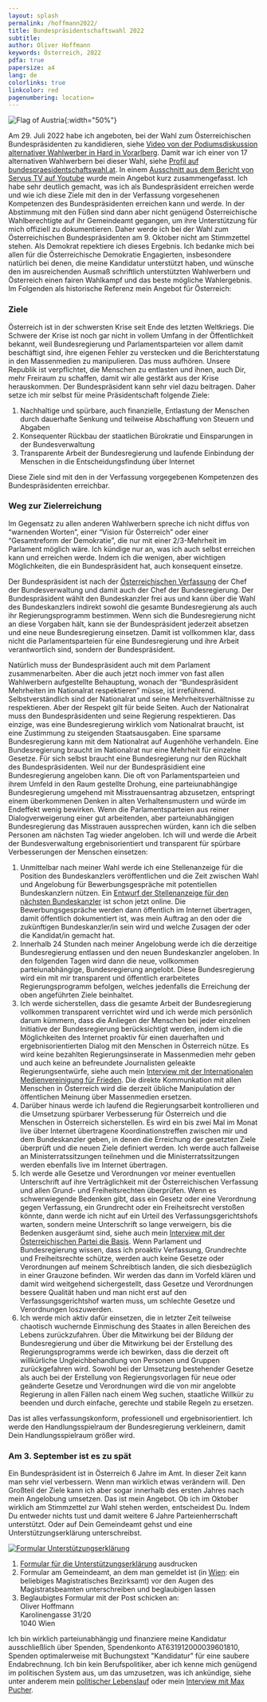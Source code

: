 ```yaml
---
layout: splash
permalink: /hoffmann2022/
title: Bundespräsidentschaftswahl 2022
subtitle: 
author: Oliver Hoffmann
keywords: Österreich, 2022
pdfa: true
papersize: a4
lang: de
colorlinks: true
linkcolor: red
pagenumbering: location=
---
```


![Flag of Austria](/assets/images/2022-07-28-Fahne-Österreich.svg){:width="50%"}

Am 29. Juli 2022 habe ich angeboten,
bei der Wahl zum Österreichischen Bundespräsidenten zu kandidieren,
siehe [Video von der Podiumsdiskussion alternativer Wahlwerber in Hard in Vorarlberg](https://www.youtube.com/watch?v=e4BsuyLv_88&t=6636s).
Damit war ich einer von 17 alternativen Wahlwerbern bei dieser Wahl,
siehe [Profil auf bundespraesidentschaftswahl.at](http://www.bundespraesidentschaftswahl.at/oliver-hoffmann.html).
In einem [Ausschnitt aus dem Bericht von Servus TV auf Youtube]( https://www.youtube.com/watch?v=mirwk6ZLoqE) wurde mein Angebot kurz zusammengefasst.
Ich habe sehr deutlich gemacht,
was ich als Bundespräsident erreichen werde und wie ich diese Ziele mit den in der Verfassung vorgesehenen Kompetenzen des Bundespräsidenten erreichen kann und werde.
In der Abstimmung mit den Füßen sind dann aber nicht genügend Österreichische Wahlberechtigte auf ihr Gemeindeamt gegangen,
um ihre Unterstützung für mich offiziell zu dokumentieren.
Daher werde ich bei der Wahl zum Österreichischen Bundespräsidenten am 9. Oktober nicht am Stimmzettel stehen.
Als Demokrat repektiere ich dieses Ergebnis.
Ich bedanke mich bei allen für die Österreichische Demokratie Engagierten, insbesondere natürlich bei denen, die meine Kandidatur unterstützt haben, und wünsche den im ausreichenden Ausmaß schriftlich unterstützten Wahlwerbern und Österreich einen fairen Wahlkampf und das beste mögliche Wahlergebnis.
Im Folgenden als historische Referenz mein Angebot für Österreich:

### Ziele

Österreich ist in der schwersten Krise seit Ende des letzten Weltkriegs. Die Schwere der Krise ist noch gar nicht in vollem Umfang in der Öffentlichkeit bekannt, weil Bundesregierung und Parlamentsparteien vor allem damit beschäftigt sind, ihre eigenen Fehler zu verstecken und die Berichterstatung in den Massenmedien zu manipulieren. Das muss aufhören. Unsere Republik ist verpflichtet, die Menschen zu entlasten und ihnen, auch Dir, mehr Freiraum zu schaffen, damit wir alle gestärkt aus der Krise herauskommen. Der Bundespräsident kann sehr viel dazu beitragen. Daher setze ich mir selbst für meine Präsidentschaft folgende Ziele:

1. Nachhaltige und spürbare, auch finanzielle, Entlastung der Menschen durch dauerhafte Senkung und teilweise Abschaffung von Steuern und Abgaben
2. Konsequenter Rückbau der staatlichen Bürokratie und Einsparungen in der Bundesverwaltung
3. Transparente Arbeit der Bundesregierung und laufende Einbindung der Menschen in die Entscheidungsfindung über Internet

Diese Ziele sind mit den in der Verfassung vorgegebenen Kompetenzen des Bundespräsidenten erreichbar.

### Weg zur Zielerreichung

Im Gegensatz zu allen anderen Wahlwerbern spreche ich nicht diffus von “warnenden Worten”, einer “Vision für Österreich” oder einer “Gesamtreform der Demokratie”, die nur mit einer 2/3-Mehrheit im Parlament möglich wäre. Ich  kündige nur an, was ich auch selbst erreichen kann und erreichen werde. Indem ich die wenigen, aber wichtigen Möglichkeiten, die ein Bundespräsident hat, auch konsequent einsetze.

Der Bundespräsident ist nach der [Österreichischen Verfassung](https://www.ris.bka.gv.at/GeltendeFassung.wxe?Abfrage=Bundesnormen&Gesetzesnummer=10000138) der Chef der Bundesverwaltung und damit auch der Chef der Bundesregierung. Der Bundespräsident wählt den Bundeskanzler frei aus und kann über die Wahl des Bundeskanzlers indirekt sowohl die gesamte Bundesregierung als auch ihr Regierungsprogramm bestimmen. Wenn sich die Bundesregierung nicht an diese Vorgaben hält, kann sie der Bundespräsident jederzeit absetzen und eine neue Bundesregierung einsetzen. Damit ist vollkommen klar, dass nicht die Parlamentsparteien für eine Bundesregierung und ihre Arbeit verantwortlich sind, sondern der Bundespräsident.

Natürlich muss der Bundespräsident auch mit dem Parlament zusammenarbeiten. Aber die auch jetzt noch immer von fast allen Wahlwerbern aufgestellte Behauptung, wonach der “Bundespräsident Mehrheiten im Nationalrat respektieren” müsse, ist irreführend. Selbstverständlich sind der Nationalrat und seine Mehrheitsverhältnisse zu respektieren. Aber der Respekt gilt für beide Seiten. Auch der Nationalrat muss den Bundespräsidenten und seine Regierung respektieren. Das einzige, was eine Bundesregierung wirklich vom Nationalrat braucht, ist eine Zustimmung zu steigenden Staatsausgaben. Eine sparsame Bundesregierung kann mit dem Nationalrat auf Augenhöhe verhandeln. Eine Bundesregierung braucht im Nationalrat nur eine Mehrheit für einzelne Gesetze. Für sich selbst braucht eine Bundesregierung nur den Rückhalt des Bundespräsidenten. Weil nur der Bundespräsidient eine Bundesregierung angeloben kann. Die oft von Parlamentsparteien und ihrem Umfeld in den Raum gestellte Drohung, eine parteiunabhängige Bundesregierung umgehend mit Misstrauensantrag abzusetzen, entspringt einem überkommenen Denken in alten Verhaltensmustern und würde im Endeffekt wenig bewirken. Wenn die Parlamentsparteien aus reiner Dialogverweigerung einer gut arbeitenden, aber parteiunabhängigen Bundesregierung das Misstrauen aussprechen würden, kann ich die selben Personen am nächsten Tag wieder angeloben. Ich will und werde die Arbeit der Bundesverwaltung ergebnisorientiert und transparent für spürbare Verbesserungen der Menschen einsetzen:

1. Unmittelbar nach meiner Wahl werde ich eine Stellenanzeige für die Position des Bundeskanzlers veröffentlichen und die Zeit zwischen Wahl und Angelobung für Bewerbungsgespräche mit potentiellen Bundeskanzlern nützen. Ein [Entwurf der Stellenanzeige für den nächsten Bundeskanzler](/Stellenanzeige-BK) ist schon jetzt online. Die Bewerbungsgespräche werden dann öffentlich im Internet übertragen, damit öffentlich dokumentiert ist, was mein Auftrag an den oder die zukünftigen Bundeskanzler/in sein wird und welche Zusagen der oder die Kandidat/in gemacht hat.
2. Innerhalb 24 Stunden nach meiner Angelobung werde ich die derzeitige Bundesregierung entlassen und den neuen Bundeskanzler angeloben. In den folgenden Tagen wird dann die neue, vollkommen parteiunabhängige, Bundesregierung angelobt. Diese Bundesregierung wird ein mit mir transparent und öffentlich erarbeitetes Regierungsprogramm befolgen, welches jedenfalls die Erreichung der oben angeführten Ziele beinhaltet.
3. Ich werde sicherstellen, dass die gesamte Arbeit der Bundesregierung vollkommen transparent verrichtet wird und ich werde mich persönlich darum kümmern, dass die Anliegen der Menschen bei jeder einzelnen Initiative der Bundesregierung berücksichtigt werden, indem ich die Möglichkeiten des Internet proaktiv für einen dauerhaften und ergebnisorientierten Dialog mit den Menschen in Österreich nütze. Es wird keine bezahlten Regierungsinserate in Massenmedien mehr geben und auch keine an befreundete Journalisten geleakte Regierungsentwürfe, siehe auch mein [Interview mit der Internationalen Medienvereinigung für Frieden](/IMAP22). Die direkte Kommunkation mit allen Menschen in Österreich wird die derzeit übliche Manipulation der öffentlichen Meinung über Massenmedien ersetzen.
4. Darüber hinaus werde ich laufend die Regierungsarbeit kontrollieren und die Umsetzung spürbarer Verbesserung für Österreich und die Menschen in Österreich sicherstellen. Es wird ein bis zwei Mal im Monat live über Internet übertragene Koordinationstreffen zwischen mir und dem Bundeskanzler geben, in denen die Erreichung der gesetzten Ziele überprüft und die neuen Ziele definiert werden. Ich werde auch fallweise an Ministerratssitzungen teilnehmen und die Ministerratssitzungen werden ebenfalls live im Internet übertragen.
5. Ich werde alle Gesetze und Verordnungen vor meiner eventuellen Unterschrift auf ihre Verträglichkeit mit der Österreichischen Verfassung und allen Grund- und Freiheitsrechten überprüfen. Wenn es schwerwiegende Bedenken gibt, dass ein Gesetz oder eine Verordnung gegen Verfassung, ein Grundrecht oder ein Freiheitsrecht verstoßen könnte, dann werde ich nicht auf ein Urteil des Verfassungsgerichtshofs warten, sondern meine Unterschrift so lange verweigern, bis die Bedenken ausgeräumt sind, siehe auch mein [Interview mit der Österreichischen Partei die Basis](/basis2022). Wenn Parlament und Bundesregierung wissen, dass ich proaktiv Verfassung, Grundrechte und Freiheitsrechte schütze, werden auch keine Gesetze oder Verordnungen auf meinem Schreibtisch landen, die sich diesbezüglich in einer Grauzone befinden. Wir werden das dann im Vorfeld klären und damit wird weitgehend sichergestellt, dass Gesetze und Verordnungen bessere Qualität haben und man nicht erst auf den Verfassungsgerichtshof warten muss, um schlechte Gesetze und Verordnungen loszuwerden.
6. Ich werde mich aktiv dafür einsetzen, die in letzter Zeit teilweise chaotisch wuchernde Einmischung des Staates in allen Bereichen des Lebens zurückzufahren. Über die Mitwirkung bei der Bildung der Bundesregierung und über die Mitwirkung bei der Erstellung des Regierungsprogramms werde ich bewirken, dass die derzeit oft willkürliche Ungleichbehandlung von Personen und Gruppen zurückgefahren wird. Sowohl bei der Umsetzung bestehender Gesetze als auch bei der Erstellung von Regierungsvorlagen für neue oder geänderte Gesetze und Verordnungen wird die von mir angelobte Regierung in allen Fällen nach einem Weg suchen, staatliche Willkür zu beenden und durch einfache, gerechte und stabile Regeln zu ersetzen.

Das ist alles verfassungskonform, professionell und ergebnisorientiert. Ich werde den Handlungsspielraum der Bundesregierung verkleinern, damit Dein Handlungsspielraum größer wird.

### Am 3. September ist es zu spät

Ein Bundespräsident ist in Österreich 6 Jahre im Amt. In dieser Zeit kann man sehr viel verbessern. Wenn man wirklich etwas verändern will. Den Großteil der Ziele kann ich aber sogar innerhalb des ersten Jahres nach mein Angelobung umsetzen. Das ist mein Angebot. Ob ich im Oktober wirklich am Stimmzettel zur Wahl stehen werden, entscheidest Du. Indem Du entweder nichts tust und damit weitere 6 Jahre Parteienherrschaft unterstützt. Oder auf Dein Gemeindeamt gehst und eine Unterstützungserklärung unterschreibst.

[![Formular Unterstützungserklärung](https://res.cloudinary.com/ontore/image/upload/fl_any_format.sanitize/v1660022994/2022-Unterstuetzungserklaerung-Oliver-HOFFMANN-einseitig-Seite001_guu7n0.svg)](https://u.pcloud.link/publink/show?code=XZgqUQVZyTvqiMTMWUhMQKcf0Jd5KQdXbcvy)

1. [Formular für die Unterstützungserklärung](https://u.pcloud.link/publink/show?code=XZgqUQVZyTvqiMTMWUhMQKcf0Jd5KQdXbcvy) ausdrucken
2. Formular am Gemeindeamt, an dem man gemeldet ist (in [Wien](https://www.wien.gv.at/politik/wahlen/bp/2022): ein beliebiges Magistratisches Bezirksamt) vor den Augen des Magistratsbeamten unterschreiben und beglaubigen lassen
3. Beglaubigtes Formular mit der Post schicken an:  
Oliver Hoffmann  
Karolinengasse 31/20  
1040 Wien  

Ich bin wirklich parteiunabhängig und finanziere meine Kandidatur ausschließlich über Spenden,
Spendenkonto AT631912000039601810,
Spenden optimalerweise mit Buchungstext "Kandidatur" für eine saubere Endabrechnung.
Ich bin kein Berufspolitiker, aber ich kenne mich genügend im politischen System aus, um das umzusetzen, was ich ankündige, siehe unter anderem mein [politischer Lebenslauf](/ueber) oder mein [Interview mit Max Pucher](https://my-tube.tv/videos/bundesprasidentenwahl-2022-interview-dipl-ing-oliver-hoffmann/).
